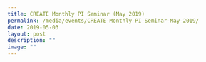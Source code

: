 ```yaml
---
title: CREATE Monthly PI Seminar (May 2019)
permalink: /media/events/CREATE-Monthly-PI-Seminar-May-2019/
date: 2019-05-03
layout: post
description: ""
image: ""
---
```


